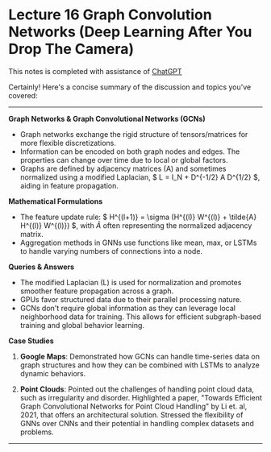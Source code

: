 # Lecture 16 Graph Convolution Networks (Deep Learning After You Drop The Camera)

This notes is completed with assistance of [ChatGPT](https://chat.openai.com/c/dcc0b72f-a768-4363-91b8-d8e382994a24)

Certainly! Here's a concise summary of the discussion and topics you've covered:

---

**Graph Networks & Graph Convolutional Networks (GCNs)**
- Graph networks exchange the rigid structure of tensors/matrices for more flexible discretizations.
- Information can be encoded on both graph nodes and edges. The properties can change over time due to local or global factors.
- Graphs are defined by adjacency matrices (A) and sometimes normalized using a modified Laplacian, $ L = I_N + D^{-1/2} A D^{1/2} $, aiding in feature propagation.

**Mathematical Formulations**
- The feature update rule: $ H^{(l+1)} = \sigma (H^{(l)} W^{(l)} + \tilde{A} H^{(l)} W^{(l)}) $, with $\tilde{A}$ often representing the normalized adjacency matrix.
- Aggregation methods in GNNs use functions like mean, max, or LSTMs to handle varying numbers of connections into a node.

**Queries & Answers**
- The modified Laplacian (L) is used for normalization and promotes smoother feature propagation across a graph.
- GPUs favor structured data due to their parallel processing nature.
- GCNs don't require global information as they can leverage local neighborhood data for training. This allows for efficient subgraph-based training and global behavior learning.

**Case Studies**
1. **Google Maps**: Demonstrated how GCNs can handle time-series data on graph structures and how they can be combined with LSTMs to analyze dynamic behaviors.
  
2. **Point Clouds**: Pointed out the challenges of handling point cloud data, such as irregularity and disorder. Highlighted a paper, "Towards Efficient Graph Convolutional Networks for Point Cloud Handling" by Li et. al, 2021, that offers an architectural solution. Stressed the flexibility of GNNs over CNNs and their potential in handling complex datasets and problems.

---
